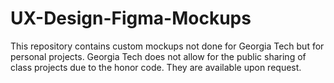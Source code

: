 # UX-Design-Figma-Mockups
This repository contains custom mockups not done for Georgia Tech but for personal projects. Georgia Tech does not allow for the public sharing of class projects due to the honor code. They are available upon request. 
